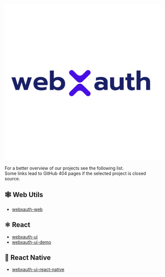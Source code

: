 <picture>
  <source media="(prefers-color-scheme: dark)" srcset="https://raw.githubusercontent.com/webXauth/.github/main/profile/webxauth_light.svg" width="120">
  <source media="(prefers-color-scheme: light)" srcset="https://raw.githubusercontent.com/webXauth/.github/main/profile/webxauth_dark.svg" width="120">
  <img alt="webxauth logo" src="./webxauth.png">
</picture>

For a better overview of our projects see the following list.\
Some links lead to GitHub 404 pages if the selected project is closed source.

🕸️ Web Utils
---
- [webxauth-web](https://github.com/webXauth/webxauth-web)

⚛️ React
---
- [webxauth-ui](https://github.com/webXauth/webxauth-ui)
- [webxauth-ui-demo](https://github.com/webXauth/webxauth-ui-demo)

📱 React Native
---
- [webxauth-ui-react-native](https://github.com/webXauth/webXauth-ui-react-native)
